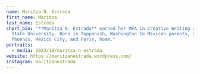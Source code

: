 ```yaml
---
name: Maritza N. Estrada
first_name: Maritza
last_name: Estrada
short_bio: "**Maritza N. Estrada** earned her MFA in Creative Writing at Arizona
  State University. Born in Toppenish, Washington to Mexican parents, she calls
  Phoenix, Mexico City, and Paris, home."
portraits:
  - media: 2023/10/maritza-n-estrada
website: https://maritzanestrada.wordpress.com/
instagram: maritzanestrada
---
```

